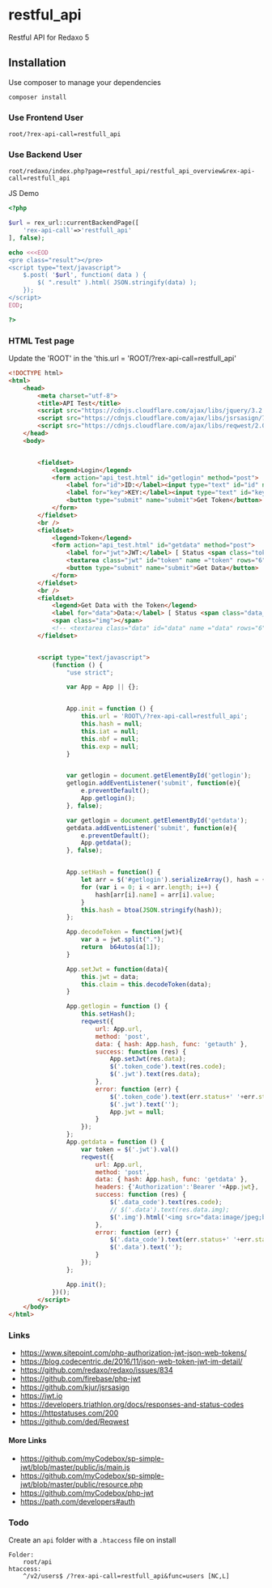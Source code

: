 # restful_api
Restful API for Redaxo 5


## Installation

Use composer to manage your dependencies

```
composer install
```

### Use Frontend User
```
root/?rex-api-call=restfull_api
```
### Use Backend User
```
root/redaxo/index.php?page=restful_api/restful_api_overview&rex-api-call=restfull_api
```
JS Demo
```php
<?php

$url = rex_url::currentBackendPage([
	'rex-api-call'=>'restfull_api'
], false);

echo <<<EOD
<pre class="result"></pre>
<script type="text/javascript">
	$.post( '$url', function( data ) {
		$( ".result" ).html( JSON.stringify(data) );
	});
</script>
EOD;

?>
```

### HTML Test page
Update the 'ROOT' in the 'this.url = 'ROOT\/?rex-api-call=restfull_api'
```html
<!DOCTYPE html>
<html>
	<head>
		<meta charset="utf-8">
		<title>API Test</title>
		<script src="https://cdnjs.cloudflare.com/ajax/libs/jquery/3.2.1/jquery.min.js"></script>
		<script src="https://cdnjs.cloudflare.com/ajax/libs/jsrsasign/7.2.1/jsrsasign-all-min.js"></script>
		<script src="https://cdnjs.cloudflare.com/ajax/libs/reqwest/2.0.5/reqwest.min.js"></script>
	</head>
	<body>


		<fieldset>
			<legend>Login</legend>
			<form action="api_test.html" id="getlogin" method="post">
				<label for="id">ID:</label><input type="text" id="id" name="id" value="4">
				<label for="key">KEY:</label><input type="text" id="key" name="key" value="77a01054c185818606aa077cb7ac1b58">
				<button type="submit" name="submit">Get Token</button>
			</form>
		</fieldset>
		<br />
		<fieldset>
			<legend>Token</legend>
			<form action="api_test.html" id="getdata" method="post">
				<label for="jwt">JWT:</label> [ Status <span class="token_code">0</span> ]<br />
				<textarea class="jwt" id="token" name ="token" rows="6" cols="52"></textarea>
				<button type="submit" name="submit">Get Data</button>
			</form>
		</fieldset>
		<br />
		<fieldset>
			<legend>Get Data with the Token</legend>
			<label for="data">Data:</label> [ Status <span class="data_code">0</span> ]<br />
			<span class="img"></span>
			<!-- <textarea class="data" id="data" name ="data" rows="6" cols="52"></textarea> -->
		</fieldset>


		<script type="text/javascript">
			(function () {
				"use strict";

				var App = App || {};


				App.init = function () {
					this.url = 'ROOT\/?rex-api-call=restfull_api';
					this.hash = null;
					this.iat = null;
					this.nbf = null;
					this.exp = null;
				}


				var getlogin = document.getElementById('getlogin');
				getlogin.addEventListener('submit', function(e){
					e.preventDefault();
					App.getlogin();
				}, false);

				var getlogin = document.getElementById('getdata');
				getdata.addEventListener('submit', function(e){
					e.preventDefault();
					App.getdata();
				}, false);


				App.setHash = function() {
					let arr = $('#getlogin').serializeArray(), hash = {};
					for (var i = 0; i < arr.length; i++) {
						hash[arr[i].name] = arr[i].value;
					}
					this.hash = btoa(JSON.stringify(hash));
				};

				App.decodeToken = function(jwt){
					var a = jwt.split(".");
					return  b64utos(a[1]);
				}

				App.setJwt = function(data){
					this.jwt = data;
					this.claim = this.decodeToken(data);
				}

				App.getlogin = function () {
					this.setHash();
					reqwest({
						url: App.url,
						method: 'post',
						data: { hash: App.hash, func: 'getauth' },
						success: function (res) {
							App.setJwt(res.data);
							$('.token_code').text(res.code);
							$('.jwt').text(res.data);
						},
						error: function (err) {
							$('.token_code').text(err.status+' '+err.statusText);
							$('.jwt').text('');
							App.jwt = null;
						}
					});
				};
				App.getdata = function () {
					var token = $('.jwt').val()
					reqwest({
						url: App.url,
						method: 'post',
						data: { hash: App.hash, func: 'getdata' },
						headers: {'Authorization':'Bearer '+App.jwt},
						success: function (res) {
							$('.data_code').text(res.code);
							// $('.data').text(res.data.img);
							$('.img').html('<img src="data:image/jpeg;base64,' + res.data.img + '" />');
						},
						error: function (err) {
							$('.data_code').text(err.status+' '+err.statusText);
							$('.data').text('');
						}
					});
				};

				App.init();
			})();
		</script>
	</body>
</html>
```


### Links
* https://www.sitepoint.com/php-authorization-jwt-json-web-tokens/
* https://blog.codecentric.de/2016/11/json-web-token-jwt-im-detail/
* https://github.com/redaxo/redaxo/issues/834
* https://github.com/firebase/php-jwt
* https://github.com/kjur/jsrsasign
* https://jwt.io
* https://developers.triathlon.org/docs/responses-and-status-codes
* https://httpstatuses.com/200
* https://github.com/ded/Reqwest

#### More Links
* https://github.com/myCodebox/sp-simple-jwt/blob/master/public/js/main.js
* https://github.com/myCodebox/sp-simple-jwt/blob/master/public/resource.php
* https://github.com/myCodebox/php-jwt
* https://path.com/developers#auth


### Todo
Create an `api` folder with a `.htaccess` file on install
```
Folder:
	root/api
htaccess:
	^/v2/users$ /?rex-api-call=restfull_api&func=users [NC,L]
```
